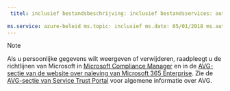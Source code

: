 ```yaml
---
 titel: inclusief bestandsbeschrijving: inclusief bestandsservices: auteur azure-beleid: eross-msft
 
ms.service: azure-beleid ms.topic: inclusief ms.date: 05/01/2018 ms.author: lizross ms.custom: inclusief bestand
---
```


>[!Note]
>Als u persoonlijke gegevens wilt weergeven of verwijderen, raadpleegt u de richtlijnen van Microsoft in [Microsoft Compliance Manager](https://servicetrust.microsoft.com/ComplianceManager) en in de [AVG-sectie van de website over naleving van Microsoft 365 Enterprise](https://docs.microsoft.com/en-us/microsoft-365/compliance/gdpr). Zie de [AVG-sectie van Service Trust Portal](https://servicetrust.microsoft.com/ViewPage/GDPRGetStarted) voor algemene informatie over AVG.